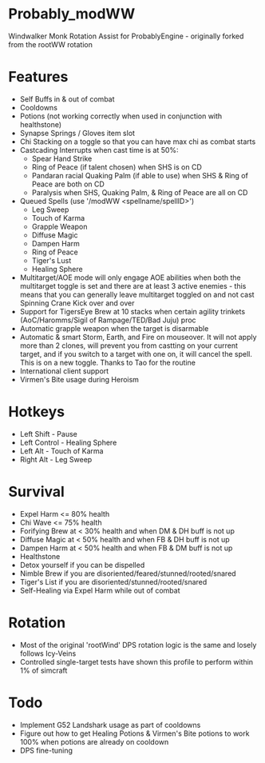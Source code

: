 Probably_modWW
====================
Windwalker Monk Rotation Assist for ProbablyEngine - originally forked from the rootWW rotation


Features
====================
- Self Buffs in & out of combat
- Cooldowns
- Potions (not working correctly when used in conjunction with healthstone)
- Synapse Springs / Gloves item slot
- Chi Stacking on a toggle so that you can have max chi as combat starts
- Castcading Interrupts when cast time is at 50%: 
  - Spear Hand Strike
  - Ring of Peace (if talent chosen) when SHS is on CD
  - Pandaran racial Quaking Palm (if able to use) when SHS & Ring of Peace are both on CD
  - Paralysis when SHS, Quaking Palm, & Ring of Peace are all on CD
- Queued Spells (use '/modWW <spellname/spellID>')
  - Leg Sweep
  - Touch of Karma
  - Grapple Weapon
  - Diffuse Magic
  - Dampen Harm
  - Ring of Peace
  - Tiger's Lust
  - Healing Sphere
- Multitarget/AOE mode will only engage AOE abilities when both the multitarget toggle is set and there are at least 3 active enemies - this means that you can generally leave multitarget toggled on and not cast Spinning Crane Kick over and over
- Support for TigersEye Brew at 10 stacks when certain agility trinkets (AoC/Haromms/Sigil of Rampage/TED/Bad Juju) proc
- Automatic grapple weapon when the target is disarmable
- Automatic & smart Storm, Earth, and Fire on mouseover. It will not apply more than 2 clones, will prevent you from castting on your current target, and if you switch to a target with one on, it will cancel the spell. This is on a new toggle. Thanks to Tao for the routine
- International client support
- Virmen's Bite usage during Heroism



Hotkeys
====================
- Left Shift - Pause
- Left Control - Healing Sphere
- Left Alt - Touch of Karma
- Right Alt - Leg Sweep


Survival
====================
- Expel Harm <= 80% health
- Chi Wave <= 75% health
- Forifying Brew at < 30% health and when DM & DH buff is not up
- Diffuse Magic at < 50% health and when FB & DH buff is not up
- Dampen Harm at < 50% health and when FB & DM buff is not up
- Healthstone
- Detox yourself if you can be dispelled
- Nimble Brew if you are disoriented/feared/stunned/rooted/snared
- Tiger's List if you are disoriented/stunned/rooted/snared
- Self-Healing via Expel Harm while out of combat


Rotation
====================
- Most of the original 'rootWind' DPS rotation logic is the same and losely follows Icy-Veins
- Controlled single-target tests have shown this profile to perform within 1% of simcraft


Todo
====================
- Implement G52 Landshark usage as part of cooldowns
- Figure out how to get Healing Potions & Virmen's Bite potions to work 100% when potions are already on cooldown
- DPS fine-tuning

